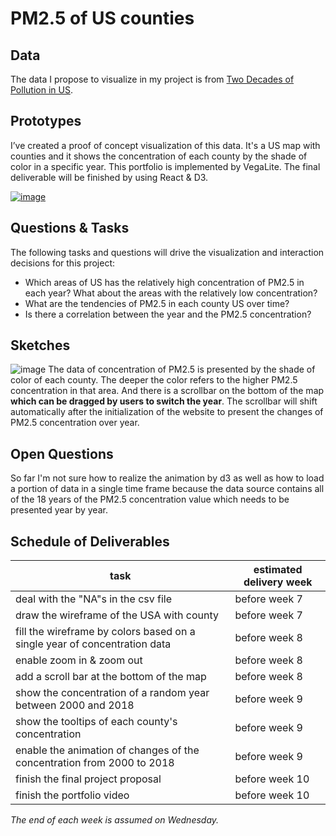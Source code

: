 # PM2.5 of US counties

## Data

The data I propose to visualize in my project is from [Two Decades of Pollution in US](https://github.com/maurosc3ner/uspm25_2000_2018/blob/master/data/pm2.5byCounty.csv).

## Prototypes

I’ve created a proof of concept visualization of this data. It's a US map with counties and it shows the concentration of each county by the shade of color in a specific year. This portfolio is implemented by VegaLite. The final deliverable will be finished by using React & D3.

[![image](https://user-images.githubusercontent.com/18320430/94645772-b0e67d00-02ba-11eb-8fc4-4d205e878e1b.jpg)](https://vizhub.com/georgeeeee/39e845953d7547e5b2b8aede08714d87?edit=files&file=index.js)

## Questions & Tasks

The following tasks and questions will drive the visualization and interaction decisions for this project:

 * Which areas of US has the relatively high concentration of PM2.5 in each year? What about the areas with the relatively low concentration?
 * What are the tendencies of PM2.5 in each county US over time?
 * Is there a correlation between the year and the PM2.5 concentration?

## Sketches

![image](https://user-images.githubusercontent.com/18320430/94642072-20576f00-02b1-11eb-8f19-58447ba7f63a.PNG)
The data of concentration of PM2.5 is presented by the shade of color of each county. The deeper the color refers to the higher PM2.5 concentration in that area. And there is a scrollbar on the bottom of the map **which can be dragged by users to switch the year**. The scrollbar will shift automatically after the initialization of the website to present the changes of PM2.5 concentration over year. 

## Open Questions

So far I'm not sure how to realize the animation by d3 as well as how to load a portion of data in a single time frame because the data source contains all of the 18 years of the PM2.5 concentration value which needs to be presented year by year.

## Schedule of Deliverables

task | estimated delivery week
---- | ---
deal with the "NA"s in the csv file | before week 7
draw the wireframe of the USA with county | before week 7
fill the wireframe by colors based on a single year of concentration data | before week 8
enable zoom in & zoom out | before week 8
add a scroll bar at the bottom of the map | before week 8
show the concentration of a random year between 2000 and 2018 | before week 9
show the tooltips of each county's concentration | before week 9
enable the animation of changes of the concentration from 2000 to 2018 | before week 9
finish the final project proposal | before week 10
finish the portfolio video | before week 10


*The end of each week is assumed on Wednesday.*


